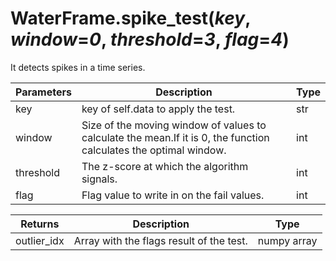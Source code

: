 # WaterFrame.spike_test(*key*, *window*=*0*, *threshold*=*3*, *flag*=*4*)

It detects spikes in a time series.

Parameters | Description | Type
--- | --- | ---
key | key of self.data to apply the test. | str
window | Size of the moving window of values to calculate the mean.If it is 0, the function calculates the optimal window. | int
threshold | The z-score at which the algorithm signals. | int
flag | Flag value to write in on the fail values. | int

Returns | Description | Type
--- | --- | ---
outlier_idx | Array with the flags result of the test. | numpy array